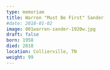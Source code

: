 ```yaml
---
type: memoriam
title: Warren "Must Be First" Sander
#date: 2018-01-02
image: 001warren-sander-1920w.jpg
draft: false
born: 1958
died: 2018
location: Collierville, TN
weight: 99
---
```

